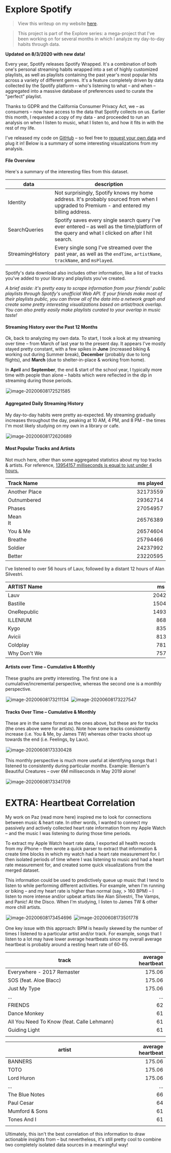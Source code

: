 # Explore Spotify

> View this writeup on my website [here](https://shomil.me/explore-spotify/).

> This project is part of the Explore series: a mega-project that I've been working on for several months in which I analyze my day-to-day habits through data.

**Updated on 8/3/2020 with new data!**

Every year, Spotify releases Spotify Wrapped. It's a combination of both one's personal streaming habits wrapped into a set of highly customized playlists, as well as playlists containing the past year's most popular hits across a variety of different genres. It's a feature completely driven by data collected by the Spotify platform – who's listening to what – and when – aggregated into a massive database of preferences used to curate the "perfect" playlist.

Thanks to GDPR and the California Consumer Privacy Act, we – as consumers – now have access to the data that Spotify collects on us. Earlier this month, I requested a copy of my data - and proceeded to run an analysis on when I listen to music, what I listen to, and how it fits in with the rest of my life.

I've released my code on [GitHub]( https://github.com/shomilj/Explore-Spotify) – so feel free to [request your own data](https://support.spotify.com/ca-en/article/data-rights-and-privacy-settings/) and plug it in! Below is a summary of some interesting visualizations from my analysis.

#### File Overview

Here's a summary of the interesting files from this dataset. 

| data             | description                                                  |
| ---------------- | ------------------------------------------------------------ |
| Identity         | Not surprisingly, Spotify knows my home address. It's probably sourced from when I upgraded to Premium - and entered my billing address. |
| SearchQueries    | Spotify saves every single search query I've ever entered – as well as the time/platform of the query and what I clicked on after I hit search. |
| StreamingHistory | Every single song I've streamed over the past year, as well as the `endTime`, `artistName`, `trackName`, and `msPlayed`. |

Spotify's data download also includes other information, like a list of tracks you've added to your library and playlists you've created. 

*A brief aside: it's pretty easy to scrape information from your friends' public playlists through Spotify's unofficial Web API. If your friends make most of their playlists public, you can throw all of the data into a network graph and create some pretty interesting visualizations based on artist/track overlap. You can also pretty easily make playlists curated to your overlap in music taste!* 

#### Streaming History over the Past 12 Months

Ok, back to analyzing my own data. To start, I took a look at my streaming over time – from March of last year to the present day. It appears I've mostly stayed pretty constant, with a few spikes in **June** (increased biking & working out during Summer break), **December** (probably due to long flights), and **March** (due to shelter-in-place & working from home). 

In **April** and **September**, the end & start of the school year, I typically more time with people than alone – habits which were reflected in the dip in streaming during those periods. 



<img src="https://shomil.me/explore-spotify/image-20200803105044771.png" alt="image-20200608172521585" style="border-style: dotted; border-width: 2px; border-color: #ebeff0" />

#### Aggregated Daily Streaming History

My day-to-day habits were pretty as-expected. My streaming gradually increases throughout the day, peaking at 10 AM, 4 PM, and 8 PM – the times I'm most likely studying on my own in a library or cafe.

<img src="https://shomil.me/explore-spotify/image-20200803105121929.png" alt="image-20200608172620689" style="border-style: dotted; border-width: 2px; border-color: #ebeff0;" />

#### Most Popular Tracks and Artists

Not much here, other than some aggregated statistics about my top tracks & artists. For reference, <u>13954157 milliseconds is equal to just under 4 hours.</u> 

| Track Name                                                   | ms played |
| :----------------------------------------------------------- | --------: |
| Another Place                                                |  32173559 |
| Outnumbered                                                  |  29362714 |
| Phases                                                       |  27054957 |
| Mean It&nbsp;&nbsp;&nbsp;&nbsp;&nbsp;&nbsp;&nbsp;&nbsp;&nbsp;&nbsp;&nbsp;&nbsp;&nbsp;&nbsp;&nbsp;&nbsp;&nbsp;&nbsp;&nbsp;&nbsp;&nbsp;&nbsp;&nbsp;&nbsp;&nbsp;&nbsp;&nbsp;&nbsp;&nbsp;&nbsp;&nbsp;&nbsp;&nbsp;&nbsp;&nbsp;&nbsp;&nbsp;&nbsp;&nbsp;&nbsp;&nbsp;&nbsp;&nbsp;&nbsp;&nbsp;&nbsp;&nbsp;&nbsp;&nbsp;&nbsp;&nbsp;&nbsp;&nbsp;&nbsp;&nbsp;&nbsp;&nbsp;&nbsp;&nbsp;&nbsp;&nbsp;&nbsp;&nbsp;&nbsp;&nbsp;&nbsp;&nbsp;&nbsp;&nbsp;&nbsp;&nbsp;&nbsp;&nbsp;&nbsp;&nbsp;&nbsp;&nbsp;&nbsp;&nbsp;&nbsp; |  26576389 |
| You & Me                                                     |  26574604 |
| Breathe                                                      |  25794466 |
| Soldier                                                      |  24237992 |
| Better                                                       |  23220595 |

I've listened to over 56 hours of Lauv, followed by a distant 12 hours of Alan Silvestri. 

| ARTIST Name                                                  | ms played |
| :----------------------------------------------------------- | --------: |
| Lauv                                                         | 204296202 |
| Bastille                                                     | 150401342 |
| OneRepublic&nbsp;&nbsp;&nbsp;&nbsp;&nbsp;&nbsp;&nbsp;&nbsp;&nbsp;&nbsp;&nbsp;&nbsp;&nbsp;&nbsp;&nbsp;&nbsp;&nbsp;&nbsp;&nbsp;&nbsp;&nbsp;&nbsp;&nbsp;&nbsp;&nbsp;&nbsp;&nbsp;&nbsp;&nbsp;&nbsp;&nbsp;&nbsp;&nbsp;&nbsp;&nbsp;&nbsp;&nbsp;&nbsp;&nbsp;&nbsp;&nbsp;&nbsp;&nbsp;&nbsp;&nbsp;&nbsp;&nbsp;&nbsp;&nbsp;&nbsp;&nbsp;&nbsp;&nbsp;&nbsp;&nbsp;&nbsp;&nbsp;&nbsp;&nbsp;&nbsp;&nbsp;&nbsp;&nbsp;&nbsp;&nbsp;&nbsp;&nbsp;&nbsp;&nbsp;&nbsp;&nbsp;&nbsp;&nbsp;&nbsp;&nbsp;&nbsp;&nbsp;&nbsp;&nbsp;&nbsp; | 149374250 |
| ILLENIUM                                                     |  86868143 |
| Kygo                                                         |  83514507 |
| Avicii                                                       |  81348055 |
| Coldplay                                                     |  78151513 |
| Why Don't We                                                 |  75756793 |

#### Artists over Time – Cumulative & Monthly

These graphs are pretty interesting. The first one is a cumulative/incremental perspective, whereas the second one is a monthly perspective.

<img src="https://shomil.me/explore-spotify/image-20200803105354615.png" alt="image-20200608173211134" style="border-style: dotted; border-width: 2px; border-color: #ebeff0;" />

<img src="https://shomil.me/explore-spotify/image-20200803105417403.png" alt="image-20200608173227547" style="border-style: dotted; border-width: 2px; border-color: #ebeff0;" />

#### Tracks Over Time – Cumulative & Monthly

These are in the same format as the ones above, but these are for tracks (the ones above were for artists). Note how some tracks consistently increase (i.e. You & Me, by James TW) whereas other tracks shoot up towards the end (i.e. Feelings, by Lauv).

<img src="https://shomil.me/explore-spotify/image-20200803105441401.png" alt="image-20200608173330428" style="border-style: dotted; border-width: 2px; border-color: #ebeff0;" />

This monthly perspective is much more useful at identifying songs that I listened to consistently during particular months. Example: Illenium's Beautiful Creatures – over 6M milliseconds in May 2019 alone!

<img src="https://shomil.me/explore-spotify/image-20200803105503820.png" alt="image-20200608173341709" style="border-style: dotted; border-width: 2px; border-color: #ebeff0;" />

# EXTRA: Heartbeat Correlation

My work on Paz (read more here) inspired me to look for connections between music & heart rate. In other words, I wanted to connect my passively and actively collected heart rate information from my Apple Watch – and the music I was listening to during those time periods. 

To extract my Apple Watch heart rate data, I exported all health records from my iPhone – then wrote a quick parser to extract that information & create time blocks in which my watch had a heart rate measurement for. I then isolated periods of time where I was listening to music and had a heart rate measurement for, and created some quick visualizations from the merged dataset.

This information could be used to predictively queue up music that I tend to listen to while performing different activities. For example, when I'm running or biking – and my heart rate is higher than normal (say, > 160 BPM) – I listen to more intense and/or upbeat artists like Alan Silvestri, The Vamps, and Panic! At the Disco. When I'm studying, I listen to James TW & other more chill artists. 

<img src="https://shomil.me/explore-spotify/image-20200608173454696.png" alt="image-20200608173454696" style="border-style: dotted; border-width: 2px; border-color: #ebeff0;" />

<img src="https://shomil.me/explore-spotify/image-20200608173501778.png" alt="image-20200608173501778" style="border-style: dotted; border-width: 2px; border-color: #ebeff0;" />

One key issue with this approach: BPM is heavily skewed by the number of times I listened to a particular artist and/or track. For example, songs that I listen to a lot may have lower average heartbeats since my overall average heartbeat is probably around a resting heart rate of 60-65. 

| track                                                        | average heartbeat |
| ------------------------------------------------------------ | ----------------: |
| Everywhere - 2017 Remaster                                   |            175.06 |
| SOS (feat. Aloe Blacc)                                       |            175.06 |
| Just My Type                                                 |            175.06 |
| ...&nbsp;&nbsp;&nbsp;&nbsp;&nbsp;&nbsp;&nbsp;&nbsp;&nbsp;&nbsp;&nbsp;&nbsp;&nbsp;&nbsp;&nbsp;&nbsp;&nbsp;&nbsp;&nbsp;&nbsp;&nbsp;&nbsp;&nbsp;&nbsp;&nbsp;&nbsp;&nbsp;&nbsp;&nbsp;&nbsp;&nbsp;&nbsp;&nbsp;&nbsp;&nbsp;&nbsp;&nbsp;&nbsp;&nbsp;&nbsp;&nbsp;&nbsp;&nbsp;&nbsp;&nbsp;&nbsp;&nbsp;&nbsp;&nbsp;&nbsp;&nbsp;&nbsp;&nbsp;&nbsp;&nbsp;&nbsp;&nbsp;&nbsp;&nbsp;&nbsp;&nbsp;&nbsp;&nbsp;&nbsp;&nbsp;&nbsp;&nbsp;&nbsp;&nbsp;&nbsp;&nbsp;&nbsp;&nbsp;&nbsp;&nbsp;&nbsp;&nbsp;&nbsp;&nbsp;&nbsp; |               ... |
| FRIENDS                                                      |                62 |
| Dance Monkey                                                 |                61 |
| All You Need To Know (feat. Calle Lehmann)                   |                61 |
| Guiding Light                                                |                61 |
|                                                              |                   |

| artist                                                       | average heartbeat |
| ------------------------------------------------------------ | ----------------: |
| BANNERS                                                      |            175.06 |
| TOTO                                                         |            175.06 |
| Lord Huron                                                   |            175.06 |
| ...&nbsp;&nbsp;&nbsp;&nbsp;&nbsp;&nbsp;&nbsp;&nbsp;&nbsp;&nbsp;&nbsp;&nbsp;&nbsp;&nbsp;&nbsp;&nbsp;&nbsp;&nbsp;&nbsp;&nbsp;&nbsp;&nbsp;&nbsp;&nbsp;&nbsp;&nbsp;&nbsp;&nbsp;&nbsp;&nbsp;&nbsp;&nbsp;&nbsp;&nbsp;&nbsp;&nbsp;&nbsp;&nbsp;&nbsp;&nbsp;&nbsp;&nbsp;&nbsp;&nbsp;&nbsp;&nbsp;&nbsp;&nbsp;&nbsp;&nbsp;&nbsp;&nbsp;&nbsp;&nbsp;&nbsp;&nbsp;&nbsp;&nbsp;&nbsp;&nbsp;&nbsp;&nbsp;&nbsp;&nbsp;&nbsp;&nbsp;&nbsp;&nbsp;&nbsp;&nbsp;&nbsp;&nbsp;&nbsp;&nbsp;&nbsp;&nbsp;&nbsp;&nbsp;&nbsp;&nbsp; |               ... |
| The Blue Notes                                               |                66 |
| Paul Cesar                                                   |                64 |
| Mumford & Sons                                               |                61 |
| Tones And I                                                  |                61 |
|                                                              |                   |

Ultimately, this isn't the best correlation of this information to draw actionable insights from – but nevertheless, it's still pretty cool to combine two completely isolated data sources in a meaningful way!
